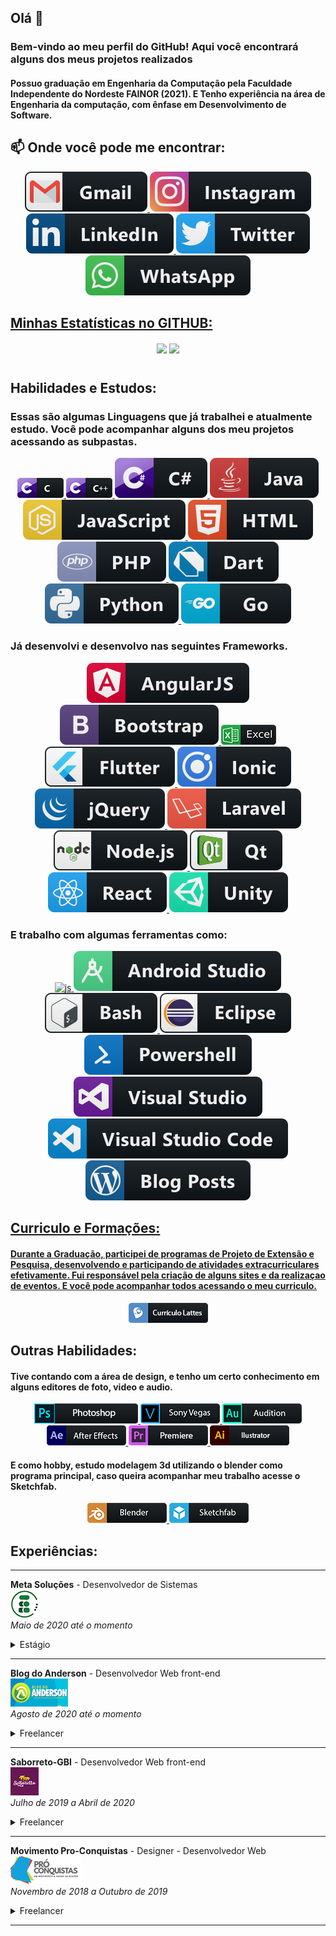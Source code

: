 <h2> Olá 👋</h2> 

</p>
<h3>Bem-vindo ao meu perfil do GitHub! Aqui você encontrará alguns dos meus projetos realizados</h3>
<h4>Possuo graduação em Engenharia da Computação pela Faculdade Independente do Nordeste FAINOR (2021). E Tenho experiência na área de Engenharia da computação, com ênfase em Desenvolvimento de Software.</h4>



 ##  📫 Onde você pode me encontrar:
<p align="center">
  <a href="mailto:igorviniciusfreitasouza@gmail.com?Subject=Título%20da%20mensagem"> 
    <img src="icones/Social/gmail.svg">
  </a>
  <a href="https://www.instagram.com/igorviniciusfreitas/" rel="nofollow">
    <img src="icones/Social/instagram.svg" alt="Twitter" style="max-width:100%;">
  </a>
  <a href="https://www.linkedin.com/in/igor-freitas-004320140/" rel="nofollow">
    <img src="icones/Social/linkedin.svg" alt="Instagram" style="max-width:100%;">
  </a>
    <a href="https://twitter.com/Igorvin1043" rel="nofollow">
    <img src="icones/Social/twitter.svg" alt="Instagram" style="max-width:100%;">
  </a>
  <a href="https://api.whatsapp.com/send?phone=5577992053140&text=Meu%20perfil%20no%20Whatsapp" rel="nofollow">
    <img src="icones/Social/whatsapp.svg" alt="Instagram" style="max-width:100%;">
  </a>  
 
## [Minhas Estatísticas no GITHUB:](https://profile-summary-for-github.com/user/igor1043) 


<center>
  <table>
    <tr>
<p align="center">
  <img align="center" src="https://github-readme-stats.vercel.app/api?username=igor1043&show_icons=true&title_color=63cda9&icon_color=63cda9"/>
  <img align="center" src="https://github-readme-stats.vercel.app/api/top-langs/?username=igor1043&layout=compact&title_color=63cda9&hide=html"/>
</p>
    </tr>   
  </table>
</center> 
 

##  Habilidades e Estudos:
<h3> Essas são algumas Linguagens que já trabalhei e atualmente estudo. Você pode acompanhar alguns dos meu projetos acessando as subpastas. </h3> 
<p align="center">
  <a href="https://github.com/igor1043/C_Estruturas_Algoritmos" rel="nofollow">
    <img src="icones/c.png" alt="JS" style="max-width:100%;">
  </a>  <a href="https://github.com/igor1043/C-_Estruturas_Algoritmos" rel="nofollow">
    <img src="icones/c++.png" alt="JS" style="max-width:100%;">
  </a>  <a href="https://github.com/igor1043/CSharp_Estruturas_Algoritmos" rel="nofollow">
    <img src="icones/csharp.svg" alt="JS" style="max-width:100%;">
  </a>  <a href="#" rel="nofollow">
    <img src="icones/java.svg" alt="JS" style="max-width:100%;">
  </a>  <a href="#" rel="nofollow">
    <img src="icones/js.svg" alt="JS" style="max-width:100%;">
  </a>  <a href="#" rel="nofollow">
    <img src="icones/html.svg" alt="JS" style="max-width:100%;">
  </a>  <a href="https://github.com/igor1043/PHP_Estruturas_Algoritmos" rel="nofollow">
    <img src="icones/php.svg" alt="JS" style="max-width:100%;">
  </a>  <a href="https://github.com/igor1043/Dart_Estruturas_Algoritmos" rel="nofollow">
    <img src="icones/dart.svg" alt="JS" style="max-width:100%;">
  </a>  <a href="https://github.com/igor1043/Python_Estruturas_Algoritmos" rel="nofollow">
    <img src="icones/python.svg" alt="JS" style="max-width:100%;">
  </a>
   </a>  <a href="" rel="nofollow">
    <img src="icones/dev/languages/go.svg" alt="JS" style="max-width:100%;">
  </a>
</p>

<h3> Já desenvolvi e desenvolvo nas seguintes Frameworks. </h3>
<p align="center">
  <a href="#" rel="nofollow">
    <img src="icones/Frameworks/angular.svg" alt="js" style="max-width:100%;">
  </a>
  <a href="#" rel="nofollow">
    <img src="icones/Frameworks/bootstrap.svg" alt="js" style="max-width:100%;">
  </a>
    <a href="https://github.com/igor1043/Projetos_Excel" rel="nofollow">
    <img src="icones/excel.png" alt="js" style="max-width:100%;">
  </a> 
   <a href="https://github.com/igor1043/Projetos-em-Flutter" rel="nofollow">
    <img src="icones/Frameworks/flutter.svg" alt="js" style="max-width:100%;">
  </a> 
  <a href="#" rel="nofollow">
    <img src="icones/Frameworks/ionic.svg" alt="js" style="max-width:100%;">
  </a>
  <a href="#" rel="nofollow">
    <img src="icones/Frameworks/jquery.svg" alt="js" style="max-width:100%;">
  </a>
  <a href="#" rel="nofollow">
    <img src="icones/Frameworks/laravel.svg" alt="js" style="max-width:100%;">
  </a>
  <a href="#" rel="nofollow">
    <img src="icones/Frameworks/nodejs.svg" alt="js" style="max-width:100%;">
  </a>
  <a href="#" rel="nofollow">
    <img src="icones/Frameworks/qt.svg" alt="js" style="max-width:100%;">
  </a>
  <a href="https://github.com/igor1043/Projetos-em-React" rel="nofollow">
    <img src="icones/Frameworks/react.svg" alt="js" style="max-width:100%;">
  </a>
    <a href="https://github.com/igor1043/ProjetosUNITY" rel="nofollow">
    <img src="icones/Frameworks/unity.svg" alt="js" style="max-width:100%;">
  </a>
</p>

<h3> E trabalho com algumas ferramentas como:</h3>
<p align="center">
   <a href="https://github.com/igor1043/Projetos_MySql" rel="nofollow">
    <img src="icones/tools/mysql.svg" alt="js" style="max-width:100%;">
  </a>
  <a href="#" rel="nofollow">
    <img src="icones/Tools/android_studio.svg" alt="js" style="max-width:100%;">
  </a>
  <a href="#" rel="nofollow">
    <img src="icones/Tools/bash.svg" alt="js" style="max-width:100%;">
  </a>
   <a href="#" rel="nofollow">
    <img src="icones/Tools/eclipse.svg" alt="js" style="max-width:100%;">
  </a> 
  <a href="#" rel="nofollow">
    <img src="icones/Tools/powershell.svg" alt="js" style="max-width:100%;">
  </a>
  <a href="#" rel="nofollow">
    <img src="icones/Tools/visualstudio.svg" alt="js" style="max-width:100%;">
  </a>
  <a href="#" rel="nofollow">
    <img src="icones/Tools/visualstudio_code.svg" alt="js" style="max-width:100%;">
  </a>
  <a href="#" rel="nofollow">
    <img src="icones/Tools/wordpress.svg" alt="js" style="max-width:100%;">
</p>

##  Curriculo e Formações:
<h4>Durante a Graduação, participei de programas de Projeto de Extensão e Pesquisa, desenvolvendo e participando de atividades extracurriculares efetivamente. Fui responsável pela criação de alguns sites e da realizaçao de eventos. E você pode acompanhar todos acessando o meu curriculo.
</h4>

<p align="center">
  <a href="https://drive.google.com/drive/folders/1EJMvUpN4lM8REm0s7iAzuoSK9zHcEj_E?usp=sharing" rel="nofollow">
    <img src="icones/curriculo/lattes.png" alt="js" style="max-width:100%;">
  </a>
</p>

##  Outras Habilidades:

<h4>Tive contando com a área de design, e tenho um certo conhecimento em alguns editores de foto, video e audio.</h4>
<p align="center">

  <a href="https://github.com/igor1043/Projetos-Photoshop" rel="nofollow">
    <img src="icones/desing/photoshop.png" alt="js" style="max-width:100%;">
  </a>
    <a href="#" rel="nofollow">
    <img src="icones/desing/vegas.png" alt="js" style="max-width:100%;">
  </a>
      <a href="#" rel="nofollow">
    <img src="icones/desing/audition.png" alt="js" style="max-width:100%;">
  </a>
        <a href="#" rel="nofollow">
    <img src="icones/desing/after.png" alt="js" style="max-width:100%;">
  </a>
      <a href="#" rel="nofollow">
    <img src="icones/desing/premiere.png" alt="js" style="max-width:100%;">
  </a>
      <a href="#" rel="nofollow">
    <img src="icones/desing/ilustrator.png" alt="js" style="max-width:100%;">
  </a>

</p>

<h4>E como hobby, estudo modelagem 3d utilizando o blender como programa principal, caso queira acompanhar meu trabalho acesse o Sketchfab.</h4>
<p align="center">
  <a href="#" rel="nofollow">
    <img src="icones/hobby/blender.png" alt="js" style="max-width:100%;">
  </a>
    <a href="https://sketchfab.com/igorviniciusfreitassouza/models" rel="nofollow">
    <img src="icones/hobby/sketchfab.png" alt="js" style="max-width:100%;">
  </a>

</p>


 ##  Experiências:


- - - -  
 **Meta Soluções** - Desenvolvedor de Sistemas  
![picture alt](https://github.com/igor1043/igor1043/blob/main/Images/ExcelCoaching.png)  
*Maio de 2020 até o momento*  
<details>
  <summary>Estágio</summary>
  <p> 
 
 > Atuação no desenvolvimento da plataforma de soluções para e-commerce integrada para otimizar a performance nas vendas além da otimização do tempo dos usuários.  
Atuando também nas integrações com APIs de terceiros, na automatização de processos e otimização das aplicações para manter uma melhor performance, eficiência e garantir alta disponibilidade.
> Desenvolvimento utilizando a metodologia ágil SCRUM para gerenciamento das atividades.  
Utilizando Excel e ScriptCase.    
Prezando por boas práticas de design e clean code, assim como a realização de code review. 
 
 </p>
</details>    


- - - - 
 **Blog do Anderson** - Desenvolvedor Web front-end   
![picture alt](https://github.com/igor1043/igor1043/blob/main/Images/BlogAndersonI.png)   
*Agosto de 2020 até o momento*  
<details>
  <summary>Freelancer</summary>
  <p> 
   
> Cliente: Anderson Oliveira  
Migração do sistema legado Portal Rede para uma nova plataforma, utilizando metodologia ágil.  
Atuando na análise de requisitos e desenvolvimento utilizando Java EE, ColdFusion 11, PL/SQL.

 </p>
</details>


- - - - 
 **Saborreto-GBI** - Desenvolvedor Web front-end   
![picture alt](https://github.com/igor1043/igor1043/blob/main/Images/saboretto.png)      
*Julho de 2019 a Abril de 2020*  
<details>
  <summary>Freelancer</summary>
  <p> 
   
> Cliente: Pedro Henrique Moreira Alves  
Trabalho realizado com o intuito de projetar publicações e info-comerciais em redes sociais com o intuito de aumentar o engajamento.   
desenvolvimento utilizando Java EE, ColdFusion 11, PL/SQL,
HTML5, CSS3, Bootstrap, JavaScript e JQuery com banco de dados Oracle e Sybase. 
   
 </p>
</details>  


- - - - 
 **Movimento Pro-Conquistas** - Designer - Desenvolvedor Web   
 ![picture alt](https://github.com/igor1043/igor1043/blob/main/Images/MovimentoProConquistas.png)  
*Novembro de 2018 a Outubro de 2019*  
<details>
  <summary>Freelancer</summary>
  <p> 
   
> Cliente: Itamar Figueredo  
Designer e Projetista de posts em redes sociais, editor de videos. Trabalho realizado com o intuito de projetar publicações e info-comerciais em redes sociais com o intuito de aumentar o engajamento. Como editor de videos, os trabalhos realizados foram com o intuito de divulgação de campanhas em redes sociais e televisão.

 </p>
</details>  


- - - - 

